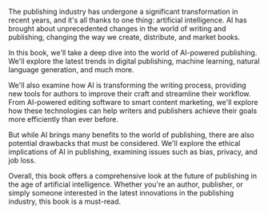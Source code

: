 The publishing industry has undergone a significant transformation in recent years, and it's all thanks to one thing: artificial intelligence. AI has brought about unprecedented changes in the world of writing and publishing, changing the way we create, distribute, and market books.

In this book, we'll take a deep dive into the world of AI-powered publishing. We'll explore the latest trends in digital publishing, machine learning, natural language generation, and much more.

We'll also examine how AI is transforming the writing process, providing new tools for authors to improve their craft and streamline their workflow. From AI-powered editing software to smart content marketing, we'll explore how these technologies can help writers and publishers achieve their goals more efficiently than ever before.

But while AI brings many benefits to the world of publishing, there are also potential drawbacks that must be considered. We'll explore the ethical implications of AI in publishing, examining issues such as bias, privacy, and job loss.

Overall, this book offers a comprehensive look at the future of publishing in the age of artificial intelligence. Whether you're an author, publisher, or simply someone interested in the latest innovations in the publishing industry, this book is a must-read.
